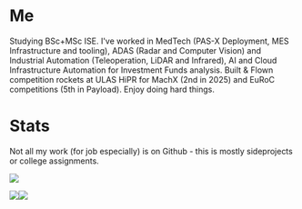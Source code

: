 # Me

Studying BSc+MSc ISE. I've worked in MedTech (PAS-X Deployment, MES Infrastructure and tooling), ADAS (Radar and Computer Vision) and Industrial Automation (Teleoperation, LiDAR and Infrared), AI and Cloud Infrastructure Automation for Investment Funds analysis. Built & Flown competition rockets at ULAS HiPR for MachX (2nd in 2025) and EuRoC competitions (5th in Payload). Enjoy doing hard things.

# Stats

Not all my work (for job especially) is on Github - this is mostly sideprojects or college assignments.
  
![](http://github-profile-summary-cards.vercel.app/api/cards/profile-details?username=bxrne&theme=gruvbox)

![](http://github-profile-summary-cards.vercel.app/api/cards/repos-per-language?username=bxrne&theme=gruvbox)![](http://github-profile-summary-cards.vercel.app/api/cards/most-commit-language?username=bxrne&theme=gruvbox)
